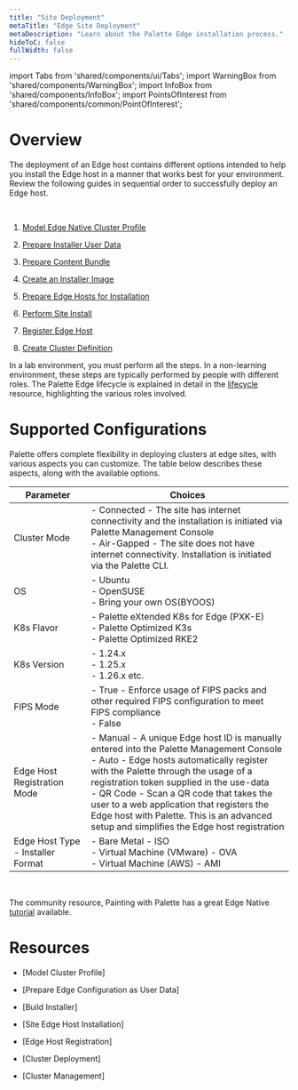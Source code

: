 ```yaml
---
title: "Site Deployment"
metaTitle: "Edge Site Deployment"
metaDescription: "Learn about the Palette Edge installation process."
hideToC: false
fullWidth: false
---
```


import Tabs from 'shared/components/ui/Tabs';
import WarningBox from 'shared/components/WarningBox';
import InfoBox from 'shared/components/InfoBox';
import PointsOfInterest from 'shared/components/common/PointOfInterest';

# Overview

The deployment of an Edge host contains different options intended to help you install the Edge host in a manner that works best for your environment. Review the following guides in sequential order to successfully deploy an Edge host. 

<br />

1. [Model Edge Native Cluster Profile](/clusters/edge/site-deployment/model-profile)


2. [Prepare Installer User Data](/clusters/edge/site-deployment/prepare-edge-configuration)


3. [Prepare Content Bundle](/clusters/edge/site-deployment/prepare-content-bundle)


4. [Create an Installer Image](/clusters/edge/site-deployment/installer)


5. [Prepare Edge Hosts for Installation](/clusters/edge/site-deployment/stage)


6. [Perform Site Install](/clusters/edge/site-deployment/site-installation)


7. [Register Edge Host](/clusters/edge/site-deployment/edge-host-registration)


8. [Create Cluster Definition](/clusters/edge/site-deployment/cluster-deployment)


<InfoBox>

In a lab environment, you must perform all the steps. In a non-learning environment, these steps are typically performed by people with different roles. The Palette Edge lifecycle is explained in detail in the [lifecycle](/clusters/edge/edge-native-lifecycle) resource, highlighting the various roles involved.

</InfoBox>

# Supported Configurations

Palette offers complete flexibility in deploying clusters at edge sites, with various aspects you can customize. The table below describes these aspects, along with the available options.

| **Parameter**  | **Choices** |
|-|-|
| Cluster Mode |  - Connected - The site has internet connectivity and the installation is initiated via Palette Management Console<br/> - Air-Gapped - The site does not have internet connectivity. Installation is initiated via the Palette CLI.|
| OS | - Ubuntu<br/>- OpenSUSE<br/>- Bring your own OS(BYOOS) |
| K8s Flavor | - Palette eXtended K8s for Edge (PXK-E)<br/>- Palette Optimized K3s<br/>- Palette Optimized RKE2 |
| K8s Version |- 1.24.x<br/>- 1.25.x<br/>- 1.26.x etc. |
| FIPS Mode |- True - Enforce usage of FIPS packs and other required FIPS configuration to meet FIPS compliance<br/>- False |
| Edge Host Registration Mode | - Manual - A unique Edge host ID is manually entered into the Palette Management Console <br/> - Auto - Edge hosts automatically register with the Palette through the usage of a registration token supplied in the use-data<br/>- QR Code - Scan a QR code that takes the user to a web application that registers the Edge host with Palette. This is an advanced setup and simplifies the Edge host registration |
| Edge Host Type - Installer Format | - Bare Metal - ISO<br/>- Virtual Machine (VMware) - OVA<br/>- Virtual Machine (AWS) - AMI |


<br />



<InfoBox>

The community resource, Painting with Palette has a great Edge Native [tutorial](https://www.paintingwithpalette.com/tutorials/basic/edge_native/) available.

</InfoBox>

# Resources

- [Model Cluster Profile]

- [Prepare Edge Configuration as User Data]

- [Build Installer]

- [Site Edge Host Installation]

- [Edge Host Registration]

- [Cluster Deployment]

- [Cluster Management]

